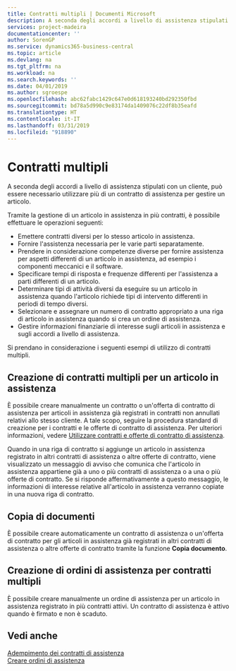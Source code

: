 ```yaml
---
title: Contratti multipli | Documenti Microsoft
description: A seconda degli accordi a livello di assistenza stipulati con un cliente, può essere necessario utilizzare più di un contratto di assistenza per gestire un articolo.
services: project-madeira
documentationcenter: ''
author: SorenGP
ms.service: dynamics365-business-central
ms.topic: article
ms.devlang: na
ms.tgt_pltfrm: na
ms.workload: na
ms.search.keywords: ''
ms.date: 04/01/2019
ms.author: sgroespe
ms.openlocfilehash: abc62fabc1429c647e0d618193240bd292350fbd
ms.sourcegitcommit: bd78a5d990c9e83174da1409076c22df8b35eafd
ms.translationtype: HT
ms.contentlocale: it-IT
ms.lasthandoff: 03/31/2019
ms.locfileid: "918890"
---
```

# <a name="multiple-contracts"></a>Contratti multipli
A seconda degli accordi a livello di assistenza stipulati con un cliente, può essere necessario utilizzare più di un contratto di assistenza per gestire un articolo.  
  
Tramite la gestione di un articolo in assistenza in più contratti, è possibile effettuare le operazioni seguenti:  
  
* Emettere contratti diversi per lo stesso articolo in assistenza.  
* Fornire l'assistenza necessaria per le varie parti separatamente.  
* Prendere in considerazione competenze diverse per fornire assistenza per aspetti differenti di un articolo in assistenza, ad esempio i componenti meccanici e il software.  
* Specificare tempi di risposta e frequenze differenti per l'assistenza a parti differenti di un articolo.  
* Determinare tipi di attività diversi da eseguire su un articolo in assistenza quando l'articolo richiede tipi di intervento differenti in periodi di tempo diversi.  
* Selezionare e assegnare un numero di contratto appropriato a una riga di articolo in assistenza quando si crea un ordine di assistenza.  
* Gestire informazioni finanziarie di interesse sugli articoli in assistenza e sugli accordi a livello di assistenza.  
  
Si prendano in considerazione i seguenti esempi di utilizzo di contratti multipli.  
  
## <a name="creating-multiple-contracts-per-service-item"></a>Creazione di contratti multipli per un articolo in assistenza  
È possibile creare manualmente un contratto o un'offerta di contratto di assistenza per articoli in assistenza già registrati in contratti non annullati relativi allo stesso cliente. A tale scopo, seguire la procedura standard di creazione per i contratti e le offerte di contratto di assistenza. Per ulteriori informazioni, vedere [Utilizzare contratti e offerte di contratto di assistenza](service-how-to-create-service-contracts-and-service-contract-quotes.md).  
  
Quando in una riga di contratto si aggiunge un articolo in assistenza registrato in altri contratti di assistenza o altre offerte di contratto, viene visualizzato un messaggio di avviso che comunica che l'articolo in assistenza appartiene già a uno o più contratti di assistenza o a una o più offerte di contratto. Se si risponde affermativamente a questo messaggio, le informazioni di interesse relative all'articolo in assistenza verranno copiate in una nuova riga di contratto.  
  
## <a name="copying-documents"></a>Copia di documenti  
È possibile creare automaticamente un contratto di assistenza o un'offerta di contratto per gli articoli in assistenza già registrati in altri contratti di assistenza o altre offerte di contratto tramite la funzione **Copia documento**.  
  
## <a name="creating-service-orders-for-multiple-contracts"></a>Creazione di ordini di assistenza per contratti multipli  
È possibile creare manualmente un ordine di assistenza per un articolo in assistenza registrato in più contratti attivi. Un contratto di assistenza è attivo quando è firmato e non è scaduto.  
  
## <a name="see-also"></a>Vedi anche  
[Adempimento dei contratti di assistenza](service-fulfill-service-contracts.md)  
[Creare ordini di assistenza](service-how-to-create-service-orders.md)  
